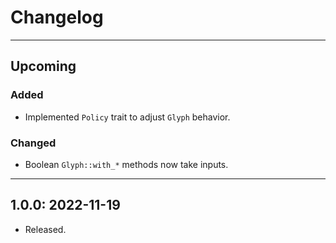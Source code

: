 # Changelog

---
## Upcoming

### Added
- Implemented `Policy` trait to adjust `Glyph` behavior.
### Changed
- Boolean `Glyph::with_*` methods now take inputs.

---
## 1.0.0: 2022-11-19
- Released.
